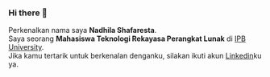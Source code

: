### Hi there 👋

Perkenalkan nama saya **Nadhila Shafaresta**.\
Saya seorang **Mahasiswa Teknologi Rekayasa Perangkat Lunak** di [IPB University](https://www.ipb.ac.id/).\
Jika kamu tertarik untuk berkenalan denganku, silakan ikuti akun [Linkedin](https://www.linkedin.com/in/nadhilashafaresta-902227208/)ku ya.
